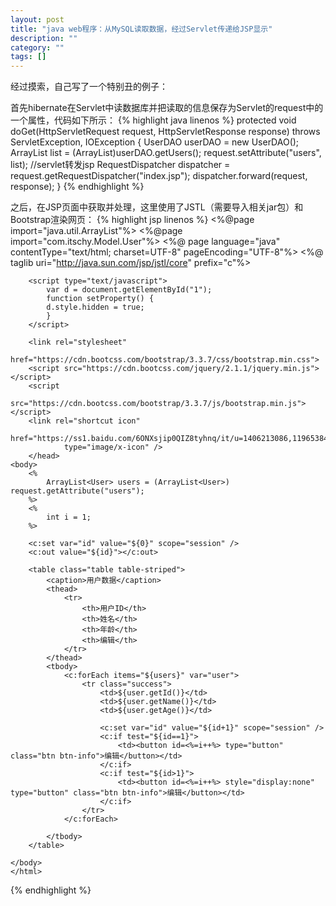 ```yaml
---
layout: post
title: "java web程序：从MySQL读取数据，经过Servlet传递给JSP显示"
description: ""
category: ""
tags: []
---
```

经过摸索，自己写了一个特别丑的例子：

首先hibernate在Servlet中读数据库并把读取的信息保存为Servlet的request中的一个属性，代码如下所示：
{% highlight java linenos %}
	protected void doGet(HttpServletRequest request, HttpServletResponse response) throws ServletException, IOException {
		UserDAO userDAO = new UserDAO();
		ArrayList<User> list = (ArrayList<User>)userDAO.getUsers();
		request.setAttribute("users", list);
		//servlet转发jsp
		RequestDispatcher dispatcher = request.getRequestDispatcher("index.jsp");
        dispatcher.forward(request, response);
	}
{% endhighlight %}

之后，在JSP页面中获取并处理，这里使用了JSTL（需要导入相关jar包）和Bootstrap渲染网页：
{% highlight jsp linenos %}
	<%@page import="java.util.ArrayList"%>
	<%@page import="com.itschy.Model.User"%>
	<%@ page language="java" contentType="text/html; charset=UTF-8"
		pageEncoding="UTF-8"%>
	<%@ taglib uri="http://java.sun.com/jsp/jstl/core" prefix="c"%>
	<!DOCTYPE html PUBLIC "-//W3C//DTD HTML 4.01 Transitional//EN" "http://www.w3.org/TR/html4/loose.dtd">
	<html>
		<head>
		<meta http-equiv="Content-Type" content="text/html; charset=UTF-8">
		<title>Home</title>

		<script type="text/javascript">
			var d = document.getElementById("1");
			function setProperty() {
			d.style.hidden = true;
			}
		</script>

		<link rel="stylesheet"
			href="https://cdn.bootcss.com/bootstrap/3.3.7/css/bootstrap.min.css">
		<script src="https://cdn.bootcss.com/jquery/2.1.1/jquery.min.js"></script>
		<script
			src="https://cdn.bootcss.com/bootstrap/3.3.7/js/bootstrap.min.js"></script>
		<link rel="shortcut icon"
			href="https://ss1.baidu.com/6ONXsjip0QIZ8tyhnq/it/u=1406213086,1196538402&fm=58"
				type="image/x-icon" />
		</head>
	<body>
		<%
			ArrayList<User> users = (ArrayList<User>) request.getAttribute("users");
		%>
		<%
			int i = 1;
		%>

		<c:set var="id" value="${0}" scope="session" />
		<c:out value="${id}"></c:out>

		<table class="table table-striped">
			<caption>用户数据</caption>
			<thead>
				<tr>
					<th>用户ID</th>
					<th>姓名</th>
					<th>年龄</th>
					<th>编辑</th>
				</tr>
			</thead>
			<tbody>
				<c:forEach items="${users}" var="user">
					<tr class="success">
						<td>${user.getId()}</td>
						<td>${user.getName()}</td>
						<td>${user.getAge()}</td>

						<c:set var="id" value="${id+1}" scope="session" />
						<c:if test="${id==1}">
							<td><button id=<%=i++%> type="button" class="btn btn-info">编辑</button></td>
						</c:if>
						<c:if test="${id>1}">
							<td><button id=<%=i++%> style="display:none" type="button" class="btn btn-info">编辑</button></td>
						</c:if>
					</tr>
				</c:forEach>

			</tbody>
		</table>

	</body>
	</html>
{% endhighlight %}
